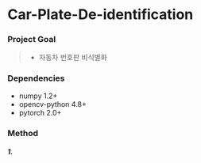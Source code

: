 # Car-Plate-De-identification

### Project Goal
> - 자동차 번호판 비식별화

### Dependencies
- numpy 1.2+
- opencv-python 4.8+
- pytorch 2.0+

### Method
##### 1. 

